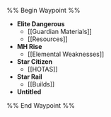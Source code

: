 %% Begin Waypoint %%
- **Elite Dangerous**
	- [[Guardian Materials]]
	- [[Resources]]
- **MH Rise**
	- [[Elemental Weaknesses]]
- **Star Citizen**
	- [[HOTAS]]
- **Star Rail**
	- [[Builds]]
- **Untitled**

%% End Waypoint %%
